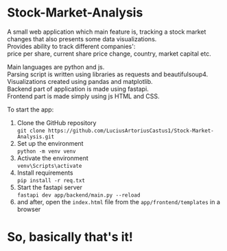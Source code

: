 # Stock-Market-Analysis
A small web application which main feature is, tracking a stock market changes that also presents
some data visualizations. <br />
Provides ability to track different companies': <br />
price per share, current share price change, country, market capital etc.

Main languages are python and js. <br />
Parsing script is written using libraries as requests and beautifulsoup4.<br />
Visualizations created using pandas and matplotlib.<br />
Backend part of application is made using fastapi. <br />
Frontend part is made simply using js HTML and CSS. <br />

To start the app: <br />
1. Clone the GitHub repository<br />
```git clone https://github.com/LuciusArtoriusCastus1/Stock-Market-Analysis.git``` <br />
2. Set up the environment <br />
```python -m venv venv``` <br />
3. Activate the environment <br />
```venv\Scripts\activate``` <br />
4. Install requirements <br />
```pip install -r req.txt``` <br />
5. Start the fastapi server <br />
```fastapi dev app/backend/main.py --reload``` <br />
6. and after, open the ```index.html``` file from the ```app/frontend/templates``` in a browser <br />

# So, basically that's it! <br />